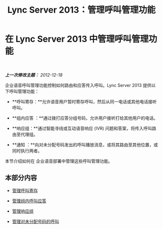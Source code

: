 ﻿---
title: Lync Server 2013：管理呼叫管理功能
TOCTitle: 管理呼叫管理功能
ms:assetid: c1261140-7a17-4bb2-9823-aa2cf307067c
ms:mtpsurl: https://technet.microsoft.com/zh-cn/library/JJ721872(v=OCS.15)
ms:contentKeyID: 49888590
ms.date: 05/19/2016
mtps_version: v=OCS.15
ms.translationtype: HT
---

# 在 Lync Server 2013 中管理呼叫管理功能

 

_**上一次修改主题：** 2012-12-18_

企业语音呼叫管理功能控制如何路由和应答传入呼叫。Lync Server 2013 提供以下呼叫管理功能：

  - **呼叫寄存：**允许语音用户暂时寄存呼叫，然后从同一电话或其他电话接听呼叫。

  - **组内应答 ：**通过拨打应答分组号码，允许用户接听打给其他用户的电话。

  - **响应组：**通过智能寻线或互动语音响应 (IVR) 问题和答案，将传入呼叫路由至代理组。

  - **通知 ：**向对未分配号码发出的呼叫播放消息，或将其路由至其他位置，或同时执行两者。

本节介绍如何在 企业语音部署中管理这些呼叫管理功能。

## 本部分内容

  - [管理呼叫寄存](lync-server-2013-managing-call-park.md)

  - [管理组内呼叫应答](lync-server-2013-managing-group-call-pickup.md)

  - [管理响应组](lync-server-2013-managing-response-groups.md)

  - [管理对未分配号码的呼叫](lync-server-2013-managing-calls-to-unassigned-numbers.md)

